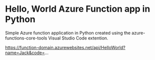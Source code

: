 # Hello, World Azure Function app in Python

Simple Azure function application in Python created using the azure-functions-core-tools Visual Studio Code extention.

https://function-domain.azurewebsites.net/api/HelloWorld?name=Jack&code=...


